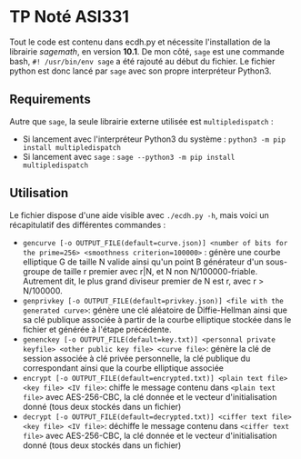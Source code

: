 # TP Noté ASI331

Tout le code est contenu dans ecdh.py et nécessite l'installation de la librairie *sagemath*, en version **10.1**. De mon côté, `sage` est une commande bash, `#! /usr/bin/env sage` a été rajouté au début du fichier. Le fichier python est donc lancé par `sage` avec son propre interpréteur Python3.

## Requirements

Autre que `sage`, la seule librairie externe utilisée est `multipledispatch` :
- Si lancement avec l'interpréteur Python3 du système : `python3 -m pip install multipledispatch`
- Si lancement avec `sage` : `sage --python3 -m pip install multipledispatch`

## Utilisation

Le fichier dispose d'une aide visible avec `./ecdh.py -h`, mais voici un récapitulatif des différentes commandes :
- `gencurve [-o OUTPUT_FILE(default=curve.json)] <number of bits for the prime=256> <smoothness criterion=100000>` : génère une courbe elliptique G de taille N valide ainsi qu'un point B générateur d'un sous-groupe de taille r premier avec r|N, et N non N/100000-friable. Autrement dit, le plus grand diviseur premier de N est r, avec r > N/100000.
- `genprivkey [-o OUTPUT_FILE(default=privkey.json)] <file with the generated curve>`: génère une clé aléatoire de Diffie-Hellman ainsi que sa clé publique associée à partir de la courbe elliptique stockée dans le fichier et générée à l'étape précédente.
- `genenckey [-o OUTPUT_FILE(default=key.txt)] <personnal private keyfile> <other public key file> <curve file>`: génère la clé de session associée à clé privée personnelle, la clé publique du correspondant ainsi que la courbe elliptique associée
- `encrypt [-o OUTPUT_FILE(default=encrypted.txt)] <plain text file> <key file> <IV file>`: chiffe le message contenu dans `<plain text file>` avec AES-256-CBC, la clé donnée et le vecteur d'initialisation donné (tous deux stockés dans un fichier)
- `decrypt [-o OUTPUT_FILE(default=decrypted.txt)] <ciffer text file> <key file> <IV file>`: déchiffe le message contenu dans `<ciffer text file>` avec AES-256-CBC, la clé donnée et le vecteur d'initialisation donné (tous deux stockés dans un fichier)